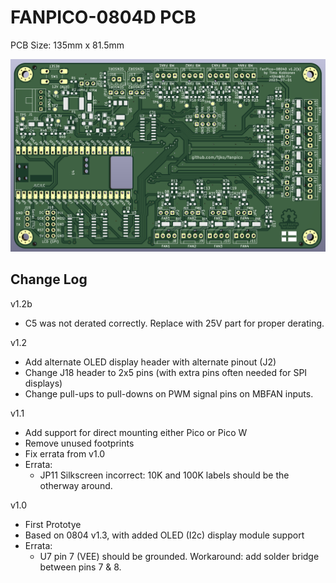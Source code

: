 # FANPICO-0804D PCB

PCB Size: 135mm x 81.5mm

![PCB Render](board.png)

## Change Log

v1.2b
- C5 was not derated correctly. Replace with 25V part for proper derating.

v1.2
- Add alternate OLED display header with alternate pinout (J2)
- Change J18 header to 2x5 pins (with extra pins often needed for SPI displays)
- Change pull-ups to pull-downs on PWM signal pins on MBFAN inputs.

v1.1
- Add support for direct mounting either Pico or Pico W
- Remove unused footprints
- Fix errata from v1.0
- Errata:
  - JP11 Silkscreen incorrect: 10K and 100K labels should be the otherway around.

v1.0 
- First Prototye
- Based on 0804 v1.3, with added OLED (I2c) display module support
- Errata:
  - U7 pin 7 (VEE) should be grounded.
    Workaround: add solder bridge between pins 7 & 8.
